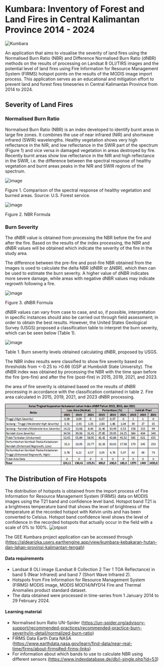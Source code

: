 # Kumbara: Inventory of Forest and Land Fires in Central Kalimantan Province 2014 - 2024
![Kumbara](https://github.com/aldearizka99/Kumbara/assets/57086261/1cec9795-8f1a-4c18-b803-d69b02fd77ae)

An application that aims to visualise the severity of land fires using the Normalised Burn Ratio (NBR) and Difference Normalised Burn Ratio (dNBR) methods on the results of processing on Landsat 8 OLI/TIRS images and the potential level of land fires using Fire Information for Resource Management System (FIRMS) hotspot points on the results of the MODIS image import process. This application serves as an educational and mitigation effort to prevent land and forest fires timeseries in Central Kalimantan Province from 2014 to 2024.

## Severity of Land Fires
### Normalised Burn Ratio
Normalised Burn Ratio (NBR) is an index developed to identify burnt areas in large fire zones. It combines the use of near infrared (NIR) and shortwave infrared (SWIR) wavelengths. 
Healthy vegetation shows very high reflectance in the NIR, and low reflectance in the SWIR part of the spectrum (Figure 1) and vice versa in damaged vegetation in areas destroyed by fire. Recently burnt areas show low reflectance in the NIR and high reflectance in the SWIR, i.e. the difference between the spectral response of healthy vegetation and burnt areas peaks in the NIR and SWIR regions of the spectrum.

![image](https://un-spider.org/sites/default/files/Spectral_responses.jpg)

Figure 1. Comparison of the spectral response of healthy vegetation and burned areas. Source: U.S. Forest service.

![image](https://un-spider.org/sites/default/files/NBR_formula.jpg)

Figure 2. NBR Formula

### Burn Severity

The dNBR value is obtained from processing the NBR before the fire and after the fire. Based on the results of the index processing, the NBR and dNBR values will be obtained which indicate the severity of the fire in the study area.

The difference between the pre-fire and post-fire NBR obtained from the images is used to calculate the delta NBR (dNBR or ∆NBR), which then can be used to estimate the burn severity. A higher value of dNBR indicates more severe damage, while areas with negative dNBR values may indicate regrowth following a fire.

![image](https://un-spider.org/sites/default/files/dNBR_formula.jpg)

Figure 3. dNBR Formula

dNBR values can vary from case to case, and so, if possible, interpretation in specific instances should also be carried out through field assessment; in order to obtain the best results. However, the United States Geological Survey (USGS) proposed a classification table to interpret the burn severity, which can be seen below (Table 1).

![image](https://un-spider.org/sites/default/files/table+legend.PNG)

Table 1. Burn severity levels obtained calculating dNBR, proposed by USGS.


The NBR index results were classified to show fire severity based on thresholds from <-0.25 to >0.66 (GSP at Humboldt State University).
The dNBR index was obtained by processing the NBR with the time span before the fire (pre-fire) and after the fire (post-fire) in 2015, 2019, 2021, and 2023.

the area of fire severity is obtained based on the results of dNBR processing in accordance with the classification contained in table 2. Fire area calculated in 2015, 2019, 2021, and 2023 dNBR processing.

![otpsot](https://raw.githubusercontent.com/aldearizka99/Luas-Kebakaran-dNBR-Kalimantan-Tengah/main/Luas%20Kebakaran.png)


## The Distribution of Fire Hotspots
The distribution of hotspots is obtained from the import process of Fire Information for Resource Management System (FIRMS) data on MODIS images using the T21 band and confidence level band. Hotspot band T21 is a brightness temperature band that shows the level of brightness of the temperature at the recorded hotspot with Kelvin units and has been converted to Celsius. Hotspot band confidence level shows the level of confidence in the recorded hotspots that actually occur in the field with a scale of 0% to 100%.
![otpsot](https://github.com/aldearizka99/Kumbara/assets/57086261/db6e9ef5-da18-42a2-951e-57bd61617a86)


The GEE Kumbara project application can be accessed through (https://aldearizka.users.earthengine.app/view/kumbara-kebakaran-hutan-dan-lahan-provinsi-kalimantan-tengah)

#### Data requirements
- Landsat 8 OLI image (Landsat 8 Collection 2 Tier 1 TOA Reflectance) in band 5 (Near Infrared) and band 7 (Short Wave Infrared 2).
- Hotspots from Fire Information for Resource Management System (FIRMS) MODIS image, MODIS MOD14/MYD14 Fire and Thermal Anomalies product standard dataset.
- The data obtained were processed in time-series from 1 January 2014 to 29 February 2024.

#### Learning material 
- Normalised burn Ratio UN-Spider (https://un-spider.org/advisory-support/recommended-practices/recommended-practice-burn-severity/in-detail/normalized-burn-ratio)
- FIRMS Data Earth Data NASA (https://www.earthdata.nasa.gov/learn/find-data/near-real-time/firms/about-firms#ed-firms-links)
- For information about which bands to use to calculate NBR using different sensors (https://www.indexdatabase.de/db/i-single.php?id=53)
